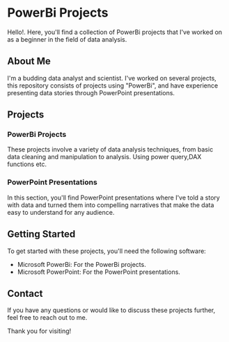 # PowerBi Projects

Hello!. Here, you'll find a collection of PowerBi projects that I've worked on as a beginner in the field of data analysis.

## About Me

I'm a budding data analyst and scientist. I've worked on several projects, this repository consists of projects using "PowerBi", and have experience presenting data stories through PowerPoint presentations.

## Projects

### PowerBi Projects
These projects involve a variety of data analysis techniques, from basic data cleaning and manipulation to analysis. Using power query,DAX functions etc.

### PowerPoint Presentations

In this section, you'll find PowerPoint presentations where I've told a story with data and turned them into compelling narratives that make the data easy to understand for any audience.

## Getting Started

To get started with these projects, you'll need the following software:

- Microsoft PowerBi: For the PowerBi projects.
- Microsoft PowerPoint: For the PowerPoint presentations.

## Contact

If you have any questions or would like to discuss these projects further, feel free to reach out to me.

Thank you for visiting!
